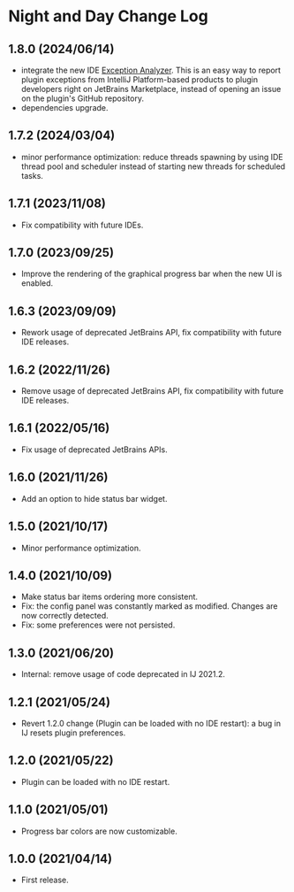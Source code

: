 # Night and Day Change Log

## 1.8.0 (2024/06/14)
* integrate the new IDE [Exception Analyzer](https://plugins.jetbrains.com/docs/marketplace/exception-analyzer.html). This is an easy way to report plugin exceptions from IntelliJ Platform-based products to plugin developers right on JetBrains Marketplace, instead of opening an issue on the plugin's GitHub repository.
* dependencies upgrade.

## 1.7.2 (2024/03/04)
* minor performance optimization: reduce threads spawning by using IDE thread pool and scheduler instead of starting new threads for scheduled tasks.

## 1.7.1 (2023/11/08)
* Fix compatibility with future IDEs.

## 1.7.0 (2023/09/25)
* Improve the rendering of the graphical progress bar when the new UI is enabled.

## 1.6.3 (2023/09/09)
* Rework usage of deprecated JetBrains API, fix compatibility with future IDE releases.

## 1.6.2 (2022/11/26)
* Remove usage of deprecated JetBrains API, fix compatibility with future IDE releases.

## 1.6.1 (2022/05/16)
* Fix usage of deprecated JetBrains APIs.

## 1.6.0 (2021/11/26)
* Add an option to hide status bar widget.

## 1.5.0 (2021/10/17)
* Minor performance optimization.

## 1.4.0 (2021/10/09)
* Make status bar items ordering more consistent.
* Fix: the config panel was constantly marked as modified. Changes are now correctly detected.
* Fix: some preferences were not persisted.

## 1.3.0 (2021/06/20)
* Internal: remove usage of code deprecated in IJ 2021.2.

## 1.2.1 (2021/05/24)
* Revert 1.2.0 change (Plugin can be loaded with no IDE restart): a bug in IJ resets plugin preferences.

## 1.2.0 (2021/05/22)
* Plugin can be loaded with no IDE restart.

## 1.1.0 (2021/05/01)
* Progress bar colors are now customizable.

## 1.0.0 (2021/04/14)
* First release.
